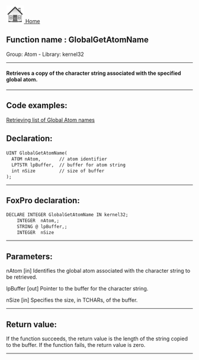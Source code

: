 [<img src="../../images/home.png"> Home ](https://github.com/VFPX/Win32API)  

## Function name : GlobalGetAtomName
Group: Atom - Library: kernel32    
***  


#### Retrieves a copy of the character string associated with the specified global atom.
***  


## Code examples:
[Retrieving list of Global Atom names](../../samples/sample_116.md)  

## Declaration:
```foxpro  
UINT GlobalGetAtomName(
  ATOM nAtom,       // atom identifier
  LPTSTR lpBuffer,  // buffer for atom string
  int nSize         // size of buffer
);  
```  
***  


## FoxPro declaration:
```foxpro  
DECLARE INTEGER GlobalGetAtomName IN kernel32;
	INTEGER  nAtom,;
	STRING @ lpBuffer,;
	INTEGER  nSize  
```  
***  


## Parameters:
nAtom 
[in] Identifies the global atom associated with the character string to be retrieved. 

lpBuffer 
[out] Pointer to the buffer for the character string. 

nSize 
[in] Specifies the size, in TCHARs, of the buffer.  
***  


## Return value:
If the function succeeds, the return value is the length of the string copied to the buffer. If the function fails, the return value is zero. 
  
***  

